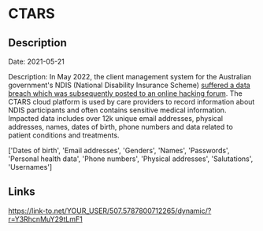 # CTARS

## Description

Date: 2021-05-21

Description:
In May 2022, the client management system for the Australian government's NDIS (National Disability Insurance Scheme) <a href="https://ctars.com.au/ctars-data-breach" target="_blank" rel="noopener">suffered a data breach which was subsequently posted to an online hacking forum</a>. The CTARS cloud platform is used by care providers to record information about NDIS participants and often contains sensitive medical information. Impacted data includes over 12k unique email addresses, physical addresses, names, dates of birth, phone numbers and data related to patient conditions and treatments.


['Dates of birth', 'Email addresses', 'Genders', 'Names', 'Passwords', 'Personal health data', 'Phone numbers', 'Physical addresses', 'Salutations', 'Usernames']

## Links

https://link-to.net/YOUR_USER/507.5787800712265/dynamic/?r=Y3RhcnMuY29tLmF1